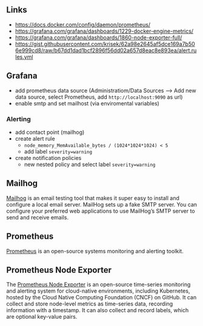 

## Links

* https://docs.docker.com/config/daemon/prometheus/
* https://grafana.com/grafana/dashboards/1229-docker-engine-metrics/
* https://grafana.com/grafana/dashboards/1860-node-exporter-full/
* https://gist.githubusercontent.com/krisek/62a98e2645af5dce169a7b506e999cd8/raw/b67dd1dad1bcf2896f56dd02a657d8eac8e893ea/alert.rules.yml

## Grafana
* add prometheus data source (Administratiom/Data Sources --> Add new data source, select Prometheus, add ``http://localhost:9090`` as url)
* enable smtp and set mailhost (via enviromental variables)


### Alerting

* add contact point (mailhog)
* create alert rule 
    * ``node_memory_MemAvailable_bytes / (1024*1024*1024) < 5``
    * add label ``severity=warning``
* create notification policies
    * new nested policy and select label ``severity=warning``
    
## Mailhog
[Mailhog](https://github.com/mailhog/MailHog) is an email testing tool that makes it super easy to install and configure a local email server. MailHog sets up a fake SMTP server. You can configure your preferred web applications to use MailHog’s SMTP server to send and receive emails.

## Prometheus
[Prometheus](https://prometheus.io/docs/introduction/overview/) is an open-source systems monitoring and alerting toolkit.

## Prometheus Node Exporter

The [Prometheus Node Exporter](https://www.opsramp.com/guides/prometheus-monitoring/prometheus-node-exporter/)  is an open-source time-series monitoring and alerting system for cloud-native environments, including Kubernetes, hosted by the Cloud Native Computing Foundation (CNCF) on GitHub. It can collect and store node-level metrics as time-series data, recording information with a timestamp. It can also collect and record labels, which are optional key-value pairs.